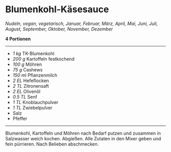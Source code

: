 # Blumenkohl-Käsesauce

*Nudeln, vegan, vegetarisch, Januar, Februar, März, April, Mai, Juni, Juli, August, September, Oktober, November, Dezember*

**4 Portionen**

---

- *1 kg* TK-Blumenkohl
- *200 g* Kartoffeln festkochend
- *100 g* Möhren
- *75 g* Cashews
- *150* ml Pflanzenmilch
- *2 EL* Hefeflocken
- *2 TL* Zitronensaft
- *2 EL* Olivenöl
- *0.5 TL* Senf
- *1 TL* Knoblauchpulver
- *1 TL* Zwiebelpulver
- Salz
- Pfeffer

---

Blumenkohl, Kartoffeln und Möhren nach Bedarf putzen und zusammen in Salzwasser weich kochen. Abgießen.
Alle Zutaten in den Mixer geben und fein pürrieren. Nach Belieben abschmecken.


